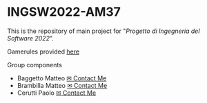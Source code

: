 # INGSW2022-AM37

This is the repository of main project for "_Progetto di Ingegneria del Software 2022_".

Gamerules provided [here](https://www.craniocreations.it/wp-content/uploads/2021/11/Eriantys_ITA_bassa.pdf)

Group components

- Baggetto Matteo [✉ Contact Me](mailto:matteo.baggetto@mail.polimi.it)
- Brambilla Matteo [✉ Contact Me](mailto:matteo15.brambilla@mail.polimi.it)
- Cerutti Paolo [✉ Contact Me](mailto:paolo2.cerutti@mail.polimi.it)
